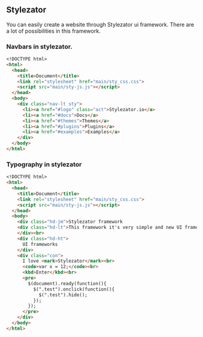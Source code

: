 ## Stylezator
You can easily create a website through Stylezator ui framework. 
There are a lot of possibilities in this framework.
### Navbars in stylezator.
```markdown
<!DOCTYPE html>
<html>
  <head>
    <title>Document</title>
    <link rel="stylesheet" href="main/sty_css.css">
    <script src="main/sty-js.js"></script>
  </head>
  <body>
    <div class="nav-lt sty">
      <li><a href="#logo" class="act">Stylezator.io</a>
      <li><a href="#docs">Docs</a>
      <li><a href="#themes">Themes</a>
      <li><a href="#plugins">Plugins</a>
      <li><a href="#examples">Examples</a>
    </div>
  </body>
</html>
```
### Typography in stylezator
```markdown
<!DOCTYPE html>
<html>
  <head>
    <title>Document</title>
    <link rel="stylesheet" href="main/sty_css.css">
    <script src="main/sty-js.js"></script>
  </head>
  <body>
    <div class="hd-jm">Stylezator framework
    <div class="hd-lt">This framework it's very simple and new UI framework</div>
    </div><br>
    <div class="hd-ht">
      UI frameworks
    </div>
    <div class="con">
      I love <mark>Stylezator</mark><br>
      <code>var x = 12;</code><br>
      <kbd>Enter</kbd><br>
      <pre>
        $(document).ready(function(){
          $(".test").onclick(function(){
            $(".test").hide();
          });
        });
      </pre>
    </div>
  </body>
</html>
```

